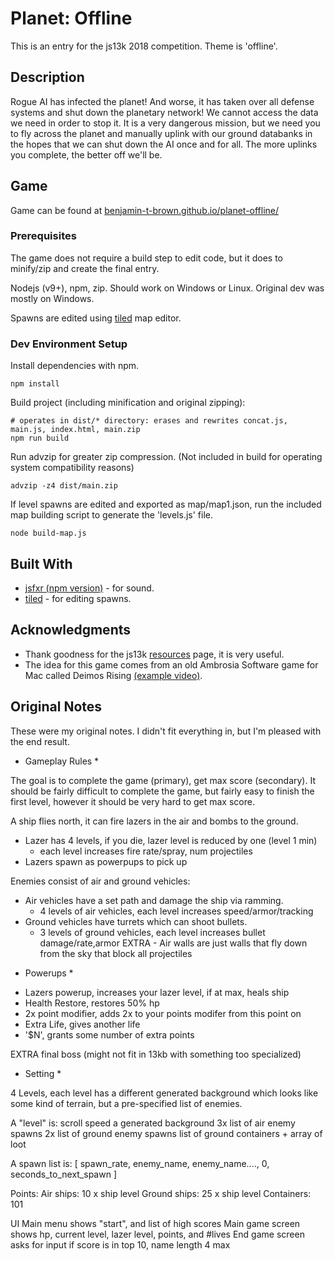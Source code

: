 # Planet: Offline

This is an entry for the js13k 2018 competition.  Theme is 'offline'.

## Description

Rogue AI has infected the planet!  And worse, it has taken over all defense systems and shut down the planetary network!  We cannot access the data we need in order to stop it.  It is a very dangerous mission, but we need you to fly across the planet and manually uplink with our ground databanks in the hopes that we can shut down the AI once and for all.  The more uplinks you complete, the better off we'll be.

## Game

Game can be found at [benjamin-t-brown.github.io/planet-offline/](https://benjamin-t-brown.github.io/planet-offline/)

### Prerequisites

The game does not require a build step to edit code, but it does to minify/zip and create the final entry.

Nodejs (v9+), npm, zip.  Should work on Windows or Linux.  Original dev was mostly on Windows.

Spawns are edited using [tiled](https://www.mapeditor.org/) map editor.

### Dev Environment Setup

Install dependencies with npm.

```
npm install
```

Build project (including minification and original zipping):

```
# operates in dist/* directory: erases and rewrites concat.js, main.js, index.html, main.zip
npm run build
```

Run advzip for greater zip compression.  (Not included in build for operating system compatibility reasons)

```
advzip -z4 dist/main.zip
```

If level spawns are edited and exported as map/map1.json, run the included map building script to generate the 'levels.js' file.

```
node build-map.js
```

## Built With

* [jsfxr (npm version)](https://www.npmjs.com/package/jsfxr) - for sound.
* [tiled](https://www.mapeditor.org/) - for editing spawns.

## Acknowledgments

* Thank goodness for the js13k [resources](https://js13kgames.github.io/resources/) page, it is very useful.
* The idea for this game comes from an old Ambrosia Software game for Mac called Deimos Rising [(example video)](https://www.youtube.com/watch?v=_dPjpHjmcB8).

## Original Notes

These were my original notes.  I didn't fit everything in, but I'm pleased with the end result.

* Gameplay Rules *

The goal is to complete the game (primary), get max score (secondary).  It should be fairly difficult to complete the game, but fairly easy to finish the first level, however it should be very hard to get max score.

A ship flies north, it can fire lazers in the air and bombs to the ground.
- Lazer has 4 levels, if you die, lazer level is reduced by one (level 1 min)
	* each level increases fire rate/spray, num projectiles
- Lazers spawn as powerpups to pick up

Enemies consist of air and ground vehicles:

- Air vehicles have a set path and damage the ship via ramming.
	* 4 levels of air vehicles, each level increases speed/armor/tracking
- Ground vehicles have turrets which can shoot bullets.
	* 3 levels of ground vehicles, each level increases bullet damage/rate,armor
EXTRA - Air walls are just walls that fly down from the sky that block all projectiles

* Powerups *
- Lazers powerup, increases your lazer level, if at max, heals ship
- Health Restore, restores 50% hp
- 2x point modifier, adds 2x to your points modifer from this point on
- Extra Life, gives another life
- '$N', grants some number of extra points

EXTRA
	final boss (might not fit in 13kb with something too specialized)

* Setting *

4 Levels, each level has a different generated background which looks like some kind of terrain, but a pre-specified list of
enemies.

A "level" is:
	scroll speed
	a generated background
	3x list of air enemy spawns
	2x list of ground enemy spawns
	list of ground containers + array of loot

A spawn list is:
	[ spawn_rate, enemy_name, enemy_name...., 0, seconds_to_next_spawn ]

Points:
	Air ships: 10 x ship level
	Ground ships: 25 x ship level
	Containers: 101

UI
	Main menu shows "start", and list of high scores
	Main game screen shows hp, current level, lazer level, points, and #lives
	End game screen asks for input if score is in top 10, name length 4 max
